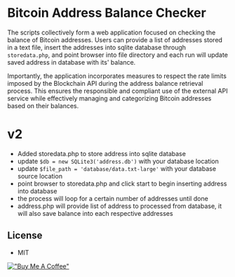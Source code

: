 # Bitcoin Address Balance Checker
The scripts collectively form a web application focused on checking the balance of Bitcoin addresses. Users can provide a list of addresses stored in a text file, insert the addresses into sqlite database through `storedata.php`, and point browser into file directory and each run will update saved address in database with its' balance.

Importantly, the application incorporates measures to respect the rate limits imposed by the Blockchain API during the address balance retrieval process. This ensures the responsible and compliant use of the external API service while effectively managing and categorizing Bitcoin addresses based on their balances.

# v2
- Added storedata.php to store address into sqlite database
- update `$db = new SQLite3('address.db')` with your database location
- update `$file_path = 'database/data.txt-large'` with your database source location
- point browser to storedata.php and click start to begin inserting address into database
- the process will loop for a certain number of addresses until done
- address.php will provide list of address to processed from database, it will also save balance into each respective addresses



## License

- MIT


[!["Buy Me A Coffee"](https://cdn.buymeacoffee.com/buttons/v2/default-yellow.png)](https://www.buymeacoffee.com/ahmadshamli)

